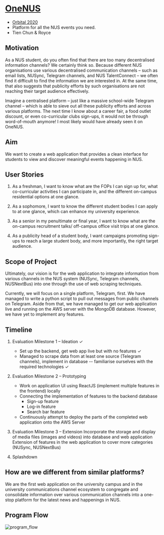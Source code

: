 # [OneNUS](http://ec2-100-25-45-142.compute-1.amazonaws.com/)
  - [Orbital 2020](https://orbital.comp.nus.edu.sg/)
  - Platform for all the NUS events you need.
  - Tien Chun & Royce

## Motivation
As a NUS student, do you often find that there are too many decentralised information channels? We certainly think so. Because different NUS organisations use various decentralised communication channels – such as email lists, NUSync, Telegram channels, and NUS TalentConnect – we often find it difficult to find the information we are interested in. At the same time, that also suggests that publicity efforts by such organisations are not reaching their target audience effectively.

Imagine a centralised platform – just like a massive school-wide Telegram channel – which is able to sieve out all these publicity efforts and across various platforms. The next time I know about a career fair, a food outlet discount, or even co-curricular clubs sign-ups, it would not be through word-of-mouth anymore! I most likely would have already seen it on OneNUS.

## Aim
We want to create a web application that provides a clean interface for students to view and discover meaningful events happening in NUS.


## User Stories
1.	As a freshman, I want to know what are the FOPs I can sign up for, what co-curricular activities I can participate in, and the different on-campus residential options at one glance.
 
2.	As a sophomore, I want to know the different student bodies I can apply to at one glance, which can enhance my university experience.

3.	As a senior in my penultimate or final year, I want to know what are the on-campus recruitment talks/ off-campus office visit trips at one glance.
 
4.	As a publicity head of a student body, I want campaigns promoting sign-ups to reach a large student body, and more importantly, the right target audience.

## Scope of Project

Ultimately, our vision is for the web application to integrate information from various channels in the NUS system (NUSync, Telegram channels, NUSNextBus) into one through the use of web scraping techniques. 

Currently, we will focus on a single platform, Telegram, first. We have managed to write a python script to pull out messages from public channels on Telegram. Aside from that, we have managed to get our web application live and running on the AWS server with the MongoDB database. However, we have yet to implement any features.

## Timeline
1. Evaluation Milestone 1 – Ideation ✓
      - Set up the backend, get web app live but with no features  ✓
      - Managed to scrape data from at least one source (Telegram channels), implement in database -- 
        familiarise ourselves with the required technologies  ✓

2. Evaluation Milestone 2 – Prototyping
      - Work on application UI using ReactJS (implement multiple features in the frontend) locally
      - Connecting the implementation of features to the backend database
         - Sign-up feature
         - Log-in feature
         - Search bar feature
      - Continuously attempt to deploy the parts of the completed web application onto the AWS Server
3.	Evaluation Milestone 3 – Extension
Incorporate the storage and display of media files (images and videos) into database and web application
Extension of features in the web application to cover more categories (NUSync, NUSNextBus)
 
4.	Splashdown

## How are we different from similar platforms?
We are the first web application on the university campus and in the university communications channel ecosystem to congregate and consolidate information over various communication channels into a one-stop platform for the latest news and happenings in NUS.

## Program Flow
![program_flow](https://user-images.githubusercontent.com/43946966/84005584-ed0a7080-a99f-11ea-869b-efbc2da09437.jpg)
